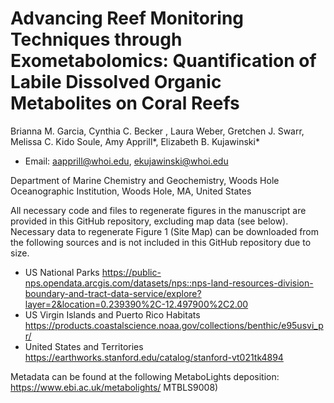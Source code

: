 # Advancing Reef Monitoring Techniques through Exometabolomics: Quantification of Labile Dissolved Organic Metabolites on Coral Reefs

Brianna M. Garcia, Cynthia C. Becker , Laura Weber, Gretchen J. Swarr, Melissa C. Kido Soule, Amy Apprill*, Elizabeth B. Kujawinski* 
* Email: aapprill@whoi.edu, ekujawinski@whoi.edu 

Department of Marine Chemistry and Geochemistry, Woods Hole Oceanographic Institution, Woods Hole, MA, United States


All necessary code and files to regenerate figures in the manuscript are provided in this GitHub repository, excluding map data (see below).
Necessary data to regenerate Figure 1 (Site Map) can be downloaded from the following sources and is not included in this GitHub repository due to size.

* US National Parks <https://public-nps.opendata.arcgis.com/datasets/nps::nps-land-resources-division-boundary-and-tract-data-service/explore?layer=2&location=0.239390%2C-12.497900%2C2.00>
* US Virgin Islands and Puerto Rico Habitats <https://products.coastalscience.noaa.gov/collections/benthic/e95usvi_pr/>
* United States and Territories <https://earthworks.stanford.edu/catalog/stanford-vt021tk4894> 


Metadata can be found at the following MetaboLights deposition: https://www.ebi.ac.uk/metabolights/ MTBLS9008)


 
